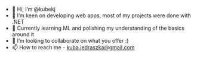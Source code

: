 - 👋 Hi, I’m @kubekj
- 👀 I’m keen on developing web apps, most of my projects were done with .NET
- 🌱 Currently learning ML and polishing my understanding of the basics around it
- 💞️ I’m looking to collaborate on what you offer :)
- 📫 How to reach me - kuba.jedraszka@gmail.com

<!---
kubekj/kubekj is a ✨ special ✨ repository because its `README.md` (this file) appears on your GitHub profile.
You can click the Preview link to take a look at your changes.
--->
